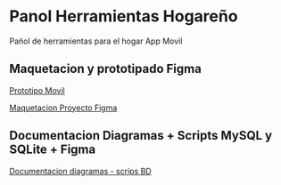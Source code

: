 # Panol Herramientas Hogareño

Pañol de herramientas para el hogar App Movil

## Maquetacion y prototipado Figma
[Prototipo Movil](https://www.figma.com/proto/2BbMyfeatbuQAzw2UiZtlu/Pa%C3%B1ol?node-id=11-2765&node-type=frame&t=iUs4gUxmqGRyeSl3-1&scaling=min-zoom&content-scaling=fixed&page-id=11%3A2764&starting-point-node-id=11%3A2765)

[Maquetacion Proyecto Figma](https://www.figma.com/design/2BbMyfeatbuQAzw2UiZtlu/Pa%C3%B1ol?m=auto&t=ytHVMgU22NBWf5CS-1)

## Documentacion Diagramas + Scripts MySQL y SQLite + Figma
[Documentacion diagramas - scrips BD](https://github.com/JEOrellano/panolhogareno/wiki)
